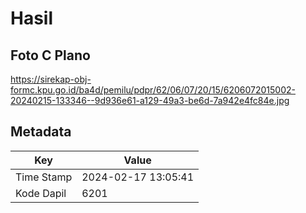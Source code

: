 # Hasil

## Foto C Plano

https://sirekap-obj-formc.kpu.go.id/ba4d/pemilu/pdpr/62/06/07/20/15/6206072015002-20240215-133346--9d936e61-a129-49a3-be6d-7a942e4fc84e.jpg


## Metadata

| Key        | Value               |
| ---------- | ------------------- |
| Time Stamp | 2024-02-17 13:05:41 |
| Kode Dapil | 6201                |



